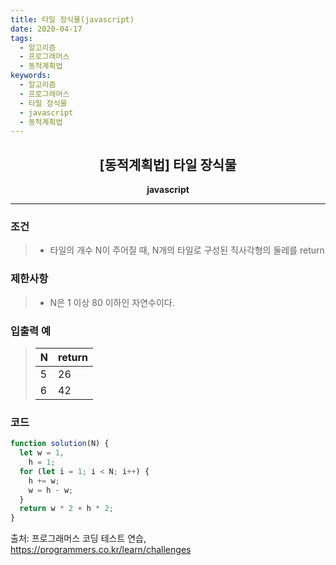 ```yaml
---
title: 타일 장식물(javascript)
date: 2020-04-17
tags:
  - 알고리즘
  - 프로그래머스
  - 동적계획법
keywords:
  - 알고리즘
  - 프로그래머스
  - 타일 장식물
  - javascript
  - 동적계획법
---
```


## <center>[동적계획법] 타일 장식물</center>

**<center>javascript</center>**

---

### 조건

> - 타일의 개수 N이 주어질 때, N개의 타일로 구성된 직사각형의 둘레를 return

### 제한사항

> - N은 1 이상 80 이하인 자연수이다.

### 입출력 예

> | N   | return |
> | --- | ------ |
> | 5   | 26     |
> | 6   | 42     |

### 코드

```javascript
function solution(N) {
  let w = 1,
    h = 1;
  for (let i = 1; i < N; i++) {
    h += w;
    w = h - w;
  }
  return w * 2 + h * 2;
}
```

출처: 프로그래머스 코딩 테스트 연습, https://programmers.co.kr/learn/challenges
